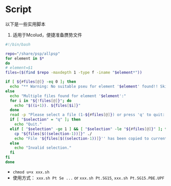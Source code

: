 # Script

以下是一些实用脚本

1. 适用于Mcolud，便捷准备赝势文件

```bash
#!/bin/bash

repo="/share/psp/allpsp"
for element in $*
do
# element=$1
files=($(find $repo -maxdepth 1 -type f -iname "$element*"))

if [ ${#files[@]} -eq 0 ]; then
  echo "** Warning: No suitable pseu for element '$element' found!! Skipped this element."
else
  echo "Multiple files found for element '$element':"
  for i in "${!files[@]}"; do
    echo "$((i+1)). ${files[$i]}"
  done
  read -p "Please select a file (1-${#files[@]}) or press 'q' to quit: " selection
  if [ "$selection" = "q" ]; then
    echo "Quit."
  elif [ "$selection" -ge 1 ] && [ "$selection" -le "${#files[@]}" ]; then
    cp "${files[$((selection-1))]}" ./
    echo "File '${files[$((selection-1))]}'' has been copied to current directory."
  else
    echo "Invalid selection."
  fi
fi
done

```

* `chmod u+x xxx.sh`
* 使用方式： `xxx.sh Pt Se ...` or `xxx.sh Pt.SG15`, `xxx.sh Pt.SG15.PBE.UPF`
